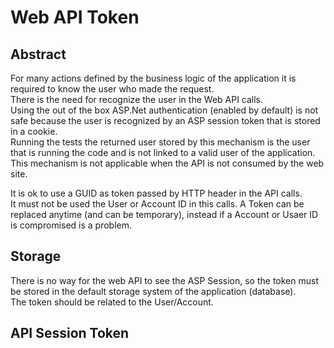 # Web API Token

## Abstract

For many actions defined by the business logic of the application it is required to know the user who made the request.  
There is the need for recognize the user in the Web API calls.  
Using the out of the box ASP.Net authentication (enabled by default) is not safe because the user is recognized by an ASP session token that is stored in a cookie.  
Running the tests the returned user stored by this mechanism is the user that is running the code and is not linked to a valid user of the application.  
This mechanism is not applicable when the API is not consumed by the web site.  

It is ok to use a GUID as token passed by HTTP header in the API calls.  
It must not be used the User or Account ID in this calls. A Token can be replaced anytime (and can be temporary), 
instead if a Account or Usaer ID is compromised is a problem.

## Storage

There is no way for the web API to see the ASP Session, 
so the token must be stored in the default storage system of the application (database).  
The token should be related to the User/Account.

## API Session Token


